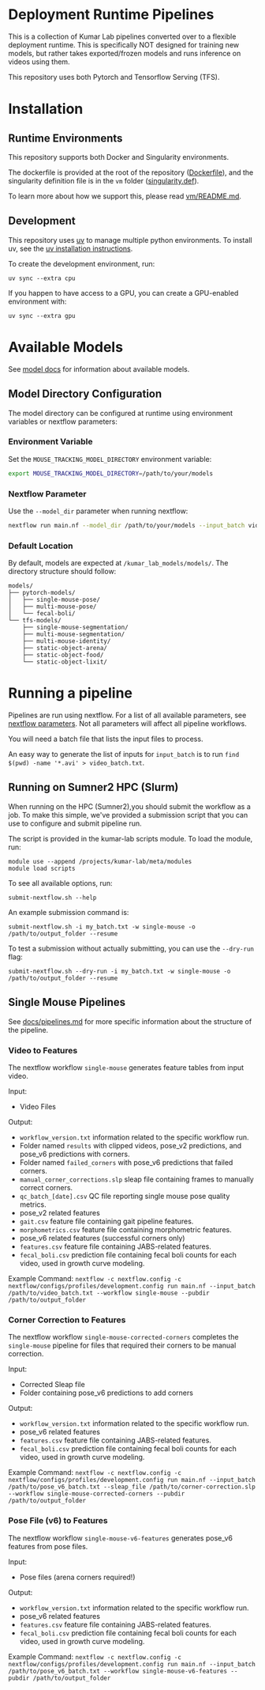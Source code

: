 # Deployment Runtime Pipelines

This is a collection of Kumar Lab pipelines converted over to a flexible deployment runtime.
This is specifically NOT designed for training new models, but rather takes exported/frozen models and runs inference on videos using them.

This repository uses both Pytorch and Tensorflow Serving (TFS).

# Installation

## Runtime Environments

This repository supports both Docker and Singularity environments. 

The dockerfile is provided at the root of the repository ([Dockerfile](Dockerfile)), and the singularity 
definition file is in the `vm` folder ([singularity.def](vm/singularity.def)).

To learn more about how we support this, please read [vm/README.md](vm/README.md).

## Development
This repository uses [uv](https://uv.run/) to manage multiple python environments. 
To install uv, see the [uv installation instructions](https://uv.run/docs/installation).

To create the development environment, run:
```
uv sync --extra cpu
```

If you happen to have access to a GPU, you can create a GPU-enabled environment with:
```
uv sync --extra gpu
```

# Available Models

See [model docs](docs/models.md) for information about available models.

## Model Directory Configuration

The model directory can be configured at runtime using environment variables or nextflow parameters:

### Environment Variable
Set the `MOUSE_TRACKING_MODEL_DIRECTORY` environment variable:
```bash
export MOUSE_TRACKING_MODEL_DIRECTORY=/path/to/your/models
```

### Nextflow Parameter
Use the `--model_dir` parameter when running nextflow:
```bash
nextflow run main.nf --model_dir /path/to/your/models --input_batch video_batch.txt --workflow single-mouse
```

### Default Location
By default, models are expected at `/kumar_lab_models/models/`. The directory structure should follow:
```
models/
├── pytorch-models/
│   ├── single-mouse-pose/
│   ├── multi-mouse-pose/
│   └── fecal-boli/
└── tfs-models/
    ├── single-mouse-segmentation/
    ├── multi-mouse-segmentation/
    ├── multi-mouse-identity/
    ├── static-object-arena/
    ├── static-object-food/
    └── static-object-lixit/
```

# Running a pipeline

Pipelines are run using nextflow. For a list of all available parameters, see 
[nextflow parameters](nextflow.config). Not all parameters will affect all pipeline workflows.

You will need a batch file that lists the input files to process.

An easy way to generate the list of inputs for `input_batch` is to run 
`find $(pwd) -name '*.avi' > video_batch.txt`.

## Running on Sumner2 HPC (Slurm)

When running on the HPC (Sumner2),you should submit the workflow as a job. To make this 
simple, we've provided a submission script that you can use to configure and submit 
pipeline run.

The script is provided in the kumar-lab scripts module. To load the module, run:
```
module use --append /projects/kumar-lab/meta/modules
module load scripts
```

To see all available options, run:
```
submit-nextflow.sh --help
```

An example submission command is:
```
submit-nextflow.sh -i my_batch.txt -w single-mouse -o /path/to/output_folder --resume
```

To test a submission without actually submitting, you can use the `--dry-run` flag:
```
submit-nextflow.sh --dry-run -i my_batch.txt -w single-mouse -o /path/to/output_folder --resume
```

## Single Mouse Pipelines

See [docs/pipelines.md](docs/pipelines.md) for more specific information about the structure of the pipeline.

### Video to Features

The nextflow workflow `single-mouse` generates feature tables from input video.

Input:
* Video Files

Output:
* `workflow_version.txt` information related to the specific workflow run.
* Folder named `results` with clipped videos, pose_v2 predictions, and pose_v6 predictions with corners.
* Folder named `failed_corners` with pose_v6 predictions that failed corners.
* `manual_corner_corrections.slp` sleap file containing frames to manually correct corners.
* `qc_batch_[date].csv` QC file reporting single mouse pose quality metrics.
* pose_v2 related features
 * `gait.csv` feature file containing gait pipeline features.
 * `morphometrics.csv` feature file containing morphometric features.
* pose_v6 related features (successful corners only)
 * `features.csv` feature file containing JABS-related features.
 * `fecal_boli.csv` prediction file containing fecal boli counts for each video, used in growth curve modeling.

Example Command:
`nextflow -c nextflow.config -c nextflow/configs/profiles/development.config run main.nf --input_batch /path/to/video_batch.txt --workflow single-mouse --pubdir /path/to/output_folder`

### Corner Correction to Features

The nextflow workflow `single-mouse-corrected-corners` completes the `single-mouse` pipeline for files that required their corners to be manual correction.

Input:
* Corrected Sleap file
* Folder containing pose_v6 predictions to add corners

Output:
* `workflow_version.txt` information related to the specific workflow run.
* pose_v6 related features
 * `features.csv` feature file containing JABS-related features.
 * `fecal_boli.csv` prediction file containing fecal boli counts for each video, used in growth curve modeling.

Example Command:
`nextflow -c nextflow.config -c nextflow/configs/profiles/development.config run main.nf --input_batch /path/to/pose_v6_batch.txt --sleap_file /path/to/corner-correction.slp --workflow single-mouse-corrected-corners --pubdir /path/to/output_folder`

### Pose File (v6) to Features

The nextflow workflow `single-mouse-v6-features` generates pose_v6 features from pose files.

Input:
* Pose files (arena corners required!)

Output:
* `workflow_version.txt` information related to the specific workflow run.
* pose_v6 related features
 * `features.csv` feature file containing JABS-related features.
 * `fecal_boli.csv` prediction file containing fecal boli counts for each video, used in growth curve modeling.

Example Command:
`nextflow -c nextflow.config -c nextflow/configs/profiles/development.config run main.nf --input_batch /path/to/pose_v6_batch.txt --workflow single-mouse-v6-features --pubdir /path/to/output_folder`
